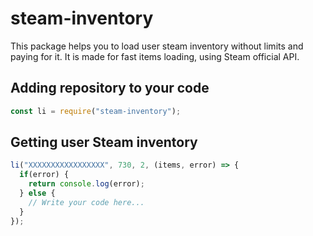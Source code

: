 # steam-inventory
This package helps you to load user steam inventory without limits and paying for it.
It is made for fast items loading, using Steam official API.

## Adding repository to your code
```JAVASCRIPT
const li = require("steam-inventory");
```

## Getting user Steam inventory
```JAVASCRIPT
li("XXXXXXXXXXXXXXXXX", 730, 2, (items, error) => {
  if(error) {
    return console.log(error);
  } else {
    // Write your code here...
  }
});
```
